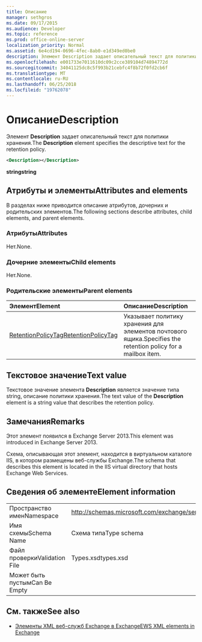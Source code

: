 ```yaml
---
title: Описание
manager: sethgros
ms.date: 09/17/2015
ms.audience: Developer
ms.topic: reference
ms.prod: office-online-server
localization_priority: Normal
ms.assetid: 6e4cd194-0696-4fec-8ab0-e1d349ed0be0
description: Элемент Description задает описательный текст для политики хранения.
ms.openlocfilehash: e001733e7011610dc09c2cce389104d74894772d
ms.sourcegitcommit: 34041125dc8c5f993b21cebfc4f8b72f0fd2cb6f
ms.translationtype: MT
ms.contentlocale: ru-RU
ms.lasthandoff: 06/25/2018
ms.locfileid: "19762078"
---
```

# <a name="description"></a><span data-ttu-id="0986f-103">Описание</span><span class="sxs-lookup"><span data-stu-id="0986f-103">Description</span></span>

<span data-ttu-id="0986f-104">Элемент **Description** задает описательный текст для политики хранения.</span><span class="sxs-lookup"><span data-stu-id="0986f-104">The **Description** element specifies the descriptive text for the retention policy.</span></span> 
  
```XML
<Description></Description>
```

 <span data-ttu-id="0986f-105">**string**</span><span class="sxs-lookup"><span data-stu-id="0986f-105">**string**</span></span>
## <a name="attributes-and-elements"></a><span data-ttu-id="0986f-106">Атрибуты и элементы</span><span class="sxs-lookup"><span data-stu-id="0986f-106">Attributes and elements</span></span>

<span data-ttu-id="0986f-107">В разделах ниже приводится описание атрибутов, дочерних и родительских элементов.</span><span class="sxs-lookup"><span data-stu-id="0986f-107">The following sections describe attributes, child elements, and parent elements.</span></span>
  
### <a name="attributes"></a><span data-ttu-id="0986f-108">Атрибуты</span><span class="sxs-lookup"><span data-stu-id="0986f-108">Attributes</span></span>

<span data-ttu-id="0986f-109">Нет.</span><span class="sxs-lookup"><span data-stu-id="0986f-109">None.</span></span>
  
### <a name="child-elements"></a><span data-ttu-id="0986f-110">Дочерние элементы</span><span class="sxs-lookup"><span data-stu-id="0986f-110">Child elements</span></span>

<span data-ttu-id="0986f-111">Нет.</span><span class="sxs-lookup"><span data-stu-id="0986f-111">None.</span></span>
  
### <a name="parent-elements"></a><span data-ttu-id="0986f-112">Родительские элементы</span><span class="sxs-lookup"><span data-stu-id="0986f-112">Parent elements</span></span>

|<span data-ttu-id="0986f-113">**Элемент**</span><span class="sxs-lookup"><span data-stu-id="0986f-113">**Element**</span></span>|<span data-ttu-id="0986f-114">**Описание**</span><span class="sxs-lookup"><span data-stu-id="0986f-114">**Description**</span></span>|
|:-----|:-----|
|[<span data-ttu-id="0986f-115">RetentionPolicyTag</span><span class="sxs-lookup"><span data-stu-id="0986f-115">RetentionPolicyTag</span></span>](retentionpolicytag.md) <br/> |<span data-ttu-id="0986f-116">Указывает политику хранения для элементов почтового ящика.</span><span class="sxs-lookup"><span data-stu-id="0986f-116">Specifies the retention policy for a mailbox item.</span></span>  <br/> |
   
## <a name="text-value"></a><span data-ttu-id="0986f-117">Текстовое значение</span><span class="sxs-lookup"><span data-stu-id="0986f-117">Text value</span></span>

<span data-ttu-id="0986f-118">Текстовое значение элемента **Description** является значение типа string, описание политики хранения.</span><span class="sxs-lookup"><span data-stu-id="0986f-118">The text value of the **Description** element is a string value that describes the retention policy.</span></span> 
  
## <a name="remarks"></a><span data-ttu-id="0986f-119">Замечания</span><span class="sxs-lookup"><span data-stu-id="0986f-119">Remarks</span></span>

<span data-ttu-id="0986f-120">Этот элемент появился в Exchange Server 2013.</span><span class="sxs-lookup"><span data-stu-id="0986f-120">This element was introduced in Exchange Server 2013.</span></span>
  
<span data-ttu-id="0986f-121">Схема, описывающая этот элемент, находится в виртуальном каталоге IIS, в котором размещены веб-службы Exchange.</span><span class="sxs-lookup"><span data-stu-id="0986f-121">The schema that describes this element is located in the IIS virtual directory that hosts Exchange Web Services.</span></span>
  
## <a name="element-information"></a><span data-ttu-id="0986f-122">Сведения об элементе</span><span class="sxs-lookup"><span data-stu-id="0986f-122">Element information</span></span>

|||
|:-----|:-----|
|<span data-ttu-id="0986f-123">Пространство имен</span><span class="sxs-lookup"><span data-stu-id="0986f-123">Namespace</span></span>  <br/> |http://schemas.microsoft.com/exchange/services/2006/types  <br/> |
|<span data-ttu-id="0986f-124">Имя схемы</span><span class="sxs-lookup"><span data-stu-id="0986f-124">Schema Name</span></span>  <br/> |<span data-ttu-id="0986f-125">Схема типа</span><span class="sxs-lookup"><span data-stu-id="0986f-125">Type schema</span></span>  <br/> |
|<span data-ttu-id="0986f-126">Файл проверки</span><span class="sxs-lookup"><span data-stu-id="0986f-126">Validation File</span></span>  <br/> |<span data-ttu-id="0986f-127">Types.xsd</span><span class="sxs-lookup"><span data-stu-id="0986f-127">types.xsd</span></span>  <br/> |
|<span data-ttu-id="0986f-128">Может быть пустым</span><span class="sxs-lookup"><span data-stu-id="0986f-128">Can Be Empty</span></span>  <br/> ||
   
## <a name="see-also"></a><span data-ttu-id="0986f-129">См. также</span><span class="sxs-lookup"><span data-stu-id="0986f-129">See also</span></span>

- [<span data-ttu-id="0986f-130">Элементы XML веб-служб Exchange в Exchange</span><span class="sxs-lookup"><span data-stu-id="0986f-130">EWS XML elements in Exchange</span></span>](ews-xml-elements-in-exchange.md)

